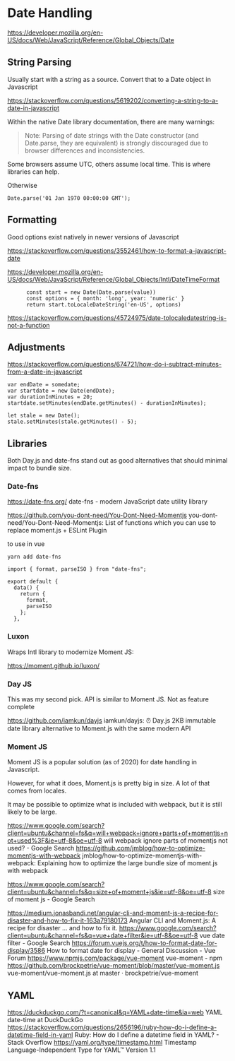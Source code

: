 # Date Handling

https://developer.mozilla.org/en-US/docs/Web/JavaScript/Reference/Global_Objects/Date

## String Parsing

Usually start with a string as a source. Convert that to a Date object in Javascript

https://stackoverflow.com/questions/5619202/converting-a-string-to-a-date-in-javascript

Within the native Date library documentation, there are many warnings: 

> Note: Parsing of date strings with the Date constructor (and Date.parse, they are equivalent) is strongly discouraged due to browser differences and inconsistencies.

Some browsers assume UTC, others assume local time. This is where libraries can help. 

Otherwise

```
Date.parse('01 Jan 1970 00:00:00 GMT');
```

## Formatting

Good options exist natively in newer versions of Javascript

https://stackoverflow.com/questions/3552461/how-to-format-a-javascript-date

https://developer.mozilla.org/en-US/docs/Web/JavaScript/Reference/Global_Objects/Intl/DateTimeFormat

```
      const start = new Date(Date.parse(value))
      const options = { month: 'long', year: 'numeric' }
      return start.toLocaleDateString('en-US', options)
```

https://stackoverflow.com/questions/45724975/date-tolocaledatestring-is-not-a-function


## Adjustments

https://stackoverflow.com/questions/674721/how-do-i-subtract-minutes-from-a-date-in-javascript

```
var endDate = somedate;
var startdate = new Date(endDate);
var durationInMinutes = 20;
startdate.setMinutes(endDate.getMinutes() - durationInMinutes);
```

```
let stale = new Date();
stale.setMinutes(stale.getMinutes() - 5);
```

## Libraries

Both Day.js and date-fns stand out as good alternatives that should minimal impact to bundle size. 

### Date-fns

https://date-fns.org/
date-fns - modern JavaScript date utility library

https://github.com/you-dont-need/You-Dont-Need-Momentjs
you-dont-need/You-Dont-Need-Momentjs: List of functions which you can use to replace moment.js + ESLint Plugin

to use in vue

```
yarn add date-fns
```

```
import { format, parseISO } from "date-fns";

export default {
  data() {
    return {
      format,
      parseISO
    };
  },

```

### Luxon

Wraps Intl library to modernize Moment JS:

https://moment.github.io/luxon/

### Day JS

This was my second pick. API is similar to Moment JS. Not as feature complete

https://github.com/iamkun/dayjs
iamkun/dayjs: ⏰ Day.js 2KB immutable date library alternative to Moment.js with the same modern API

### Moment JS

Moment JS is a popular solution (as of 2020) for date handling in Javascript. 

However, for what it does, Moment.js is pretty big in size. A lot of that comes from locales. 

It may be possible to optimize what is included with webpack, but it is still likely to be large. 

https://www.google.com/search?client=ubuntu&channel=fs&q=will+webpack+ignore+parts+of+momentjs+not+used%3F&ie=utf-8&oe=utf-8
will webpack ignore parts of momentjs not used? - Google Search
https://github.com/jmblog/how-to-optimize-momentjs-with-webpack
jmblog/how-to-optimize-momentjs-with-webpack: Explaining how to optimize the large bundle size of moment.js with webpack

https://www.google.com/search?client=ubuntu&channel=fs&q=size+of+moment+js&ie=utf-8&oe=utf-8
size of moment js - Google Search

https://medium.jonasbandi.net/angular-cli-and-moment-js-a-recipe-for-disaster-and-how-to-fix-it-163a79180173
Angular CLI and Moment.js: A recipe for disaster … and how to fix it.
https://www.google.com/search?client=ubuntu&channel=fs&q=vue+date+filter&ie=utf-8&oe=utf-8
vue date filter - Google Search
https://forum.vuejs.org/t/how-to-format-date-for-display/3586
How to format date for display - General Discussion - Vue Forum
https://www.npmjs.com/package/vue-moment
vue-moment - npm
https://github.com/brockpetrie/vue-moment/blob/master/vue-moment.js
vue-moment/vue-moment.js at master · brockpetrie/vue-moment

## YAML

https://duckduckgo.com/?t=canonical&q=YAML+date-time&ia=web
YAML date-time at DuckDuckGo
https://stackoverflow.com/questions/2656196/ruby-how-do-i-define-a-datetime-field-in-yaml
Ruby: How do I define a datetime field in YAML? - Stack Overflow
https://yaml.org/type/timestamp.html
Timestamp Language-Independent Type for YAML™ Version 1.1
